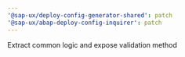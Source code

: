 ```yaml
---
'@sap-ux/deploy-config-generator-shared': patch
'@sap-ux/abap-deploy-config-inquirer': patch
---
```


Extract common logic and expose validation method
